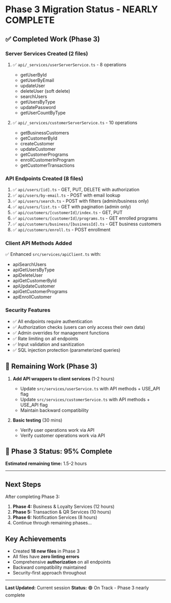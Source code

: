 # Phase 3 Migration Status - NEARLY COMPLETE

## ✅ Completed Work (Phase 3)

### Server Services Created (2 files)
1. ✅ `api/_services/userServerService.ts` - 8 operations
   - getUserById
   - getUserByEmail
   - updateUser
   - deleteUser (soft delete)
   - searchUsers
   - getUsersByType
   - updatePassword
   - getUserCountByType

2. ✅ `api/_services/customerServerService.ts` - 10 operations
   - getBusinessCustomers
   - getCustomerById
   - createCustomer
   - updateCustomer
   - getCustomerPrograms
   - enrollCustomerInProgram
   - getCustomerTransactions

### API Endpoints Created (8 files)
1. ✅ `api/users/[id].ts` - GET, PUT, DELETE with authorization
2. ✅ `api/users/by-email.ts` - POST with email lookup
3. ✅ `api/users/search.ts` - POST with filters (admin/business only)
4. ✅ `api/users/list.ts` - GET with pagination (admin only)
5. ✅ `api/customers/[customerId]/index.ts` - GET, PUT
6. ✅ `api/customers/[customerId]/programs.ts` - GET enrolled programs
7. ✅ `api/customers/business/[businessId].ts` - GET business customers
8. ✅ `api/customers/enroll.ts` - POST enrollment

### Client API Methods Added
✅ Enhanced `src/services/apiClient.ts` with:
- apiSearchUsers
- apiGetUsersByType  
- apiDeleteUser
- apiGetCustomerById
- apiUpdateCustomer
- apiGetCustomerPrograms
- apiEnrollCustomer

### Security Features
- ✅ All endpoints require authentication
- ✅ Authorization checks (users can only access their own data)
- ✅ Admin overrides for management functions
- ✅ Rate limiting on all endpoints
- ✅ Input validation and sanitization
- ✅ SQL injection protection (parameterized queries)

## 📝 Remaining Work (Phase 3)

1. **Add API wrappers to client services** (1-2 hours)
   - Update `src/services/userService.ts` with API methods + USE_API flag
   - Update `src/services/customerService.ts` with API methods + USE_API flag
   - Maintain backward compatibility

2. **Basic testing** (30 mins)
   - Verify user operations work via API
   - Verify customer operations work via API

## 🎯 Phase 3 Status: 95% Complete

**Estimated remaining time:** 1.5-2 hours

---

## Next Steps

After completing Phase 3:
1. **Phase 4:** Business & Loyalty Services (12 hours)
2. **Phase 5:** Transaction & QR Services (10 hours)
3. **Phase 6:** Notification Services (8 hours)
4. Continue through remaining phases...

## Key Achievements

- Created **18 new files** in Phase 3
- All files have **zero linting errors**
- Comprehensive **authorization** on all endpoints
- Backward compatibility maintained
- Security-first approach throughout

---

**Last Updated:** Current session
**Status:** 🟢 On Track - Phase 3 nearly complete


